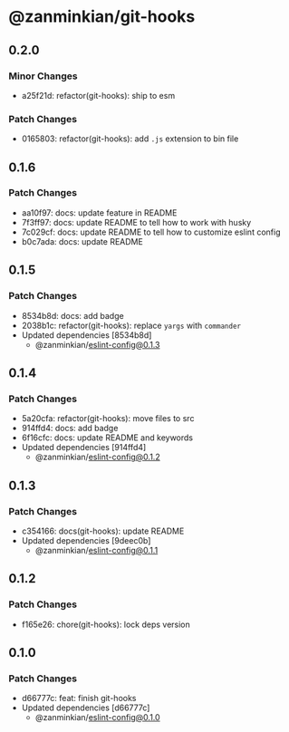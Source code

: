 # @zanminkian/git-hooks

## 0.2.0

### Minor Changes

- a25f21d: refactor(git-hooks): ship to esm

### Patch Changes

- 0165803: refactor(git-hooks): add `.js` extension to bin file

## 0.1.6

### Patch Changes

- aa10f97: docs: update feature in README
- 7f3ff97: docs: update README to tell how to work with husky
- 7c029cf: docs: update README to tell how to customize eslint config
- b0c7ada: docs: update README

## 0.1.5

### Patch Changes

- 8534b8d: docs: add badge
- 2038b1c: refactor(git-hooks): replace `yargs` with `commander`
- Updated dependencies [8534b8d]
  - @zanminkian/eslint-config@0.1.3

## 0.1.4

### Patch Changes

- 5a20cfa: refactor(git-hooks): move files to src
- 914ffd4: docs: add badge
- 6f16cfc: docs: update README and keywords
- Updated dependencies [914ffd4]
  - @zanminkian/eslint-config@0.1.2

## 0.1.3

### Patch Changes

- c354166: docs(git-hooks): update README
- Updated dependencies [9deec0b]
  - @zanminkian/eslint-config@0.1.1

## 0.1.2

### Patch Changes

- f165e26: chore(git-hooks): lock deps version

## 0.1.0

### Patch Changes

- d66777c: feat: finish git-hooks
- Updated dependencies [d66777c]
  - @zanminkian/eslint-config@0.1.0

